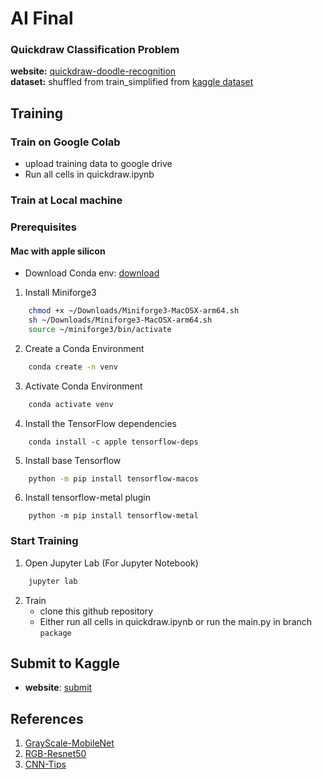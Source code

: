 # AI Final

### Quickdraw Classification Problem
**website:** [quickdraw-doodle-recognition](https://www.kaggle.com/competitions/quickdraw-doodle-recognition/overview) <br>
**dataset:** shuffled from train_simplified from [kaggle dataset](https://www.kaggle.com/competitions/quickdraw-doodle-recognition/data.)


## Training

### Train on Google Colab
- upload training data to google drive
- Run all cells in quickdraw.ipynb 

### Train at Local machine
### Prerequisites
#### Mac with apple silicon
- Download Conda env: [download](https://github.com/conda-forge/miniforge/releases/latest/download/Miniforge3-MacOSX-arm64.sh)
1. Install Miniforge3
```sh
    chmod +x ~/Downloads/Miniforge3-MacOSX-arm64.sh
    sh ~/Downloads/Miniforge3-MacOSX-arm64.sh
    source ~/miniforge3/bin/activate
```
2. Create a Conda Environment
```sh
    conda create -n venv
```
3. Activate Conda Environment
```sh
    conda activate venv
```
4. Install the TensorFlow dependencies
```
    conda install -c apple tensorflow-deps
```
5. Install base Tensorflow
```sh
    python -m pip install tensorflow-macos
```
6. Install tensorflow-metal plugin
```
    python -m pip install tensorflow-metal
```

### Start Training
1. Open Jupyter Lab (For Jupyter Notebook)
```sh
    jupyter lab
```
2. Train
    - clone this github repository
    - Either run all cells in quickdraw.ipynb or run the main.py in branch `package`

## Submit to Kaggle
- **website**: [submit](https://www.kaggle.com/competitions/quickdraw-doodle-recognition/submit)

## References
1. [GrayScale-MobileNet](https://www.kaggle.com/code/gaborfodor/greyscale-mobilenet-lb-0-892)
2. [RGB-Resnet50](https://www.kaggle.com/code/kotarojp/first-step-for-submission-keras-resnet50)
3. [CNN-Tips](https://www.kaggle.com/competitions/quickdraw-doodle-recognition/discussion/70558)
